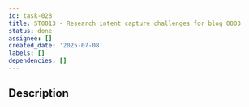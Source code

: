 ```yaml
---
id: task-028
title: ST0013 - Research intent capture challenges for blog 0003
status: done
assignee: []
created_date: '2025-07-08'
labels: []
dependencies: []
---
```


## Description
